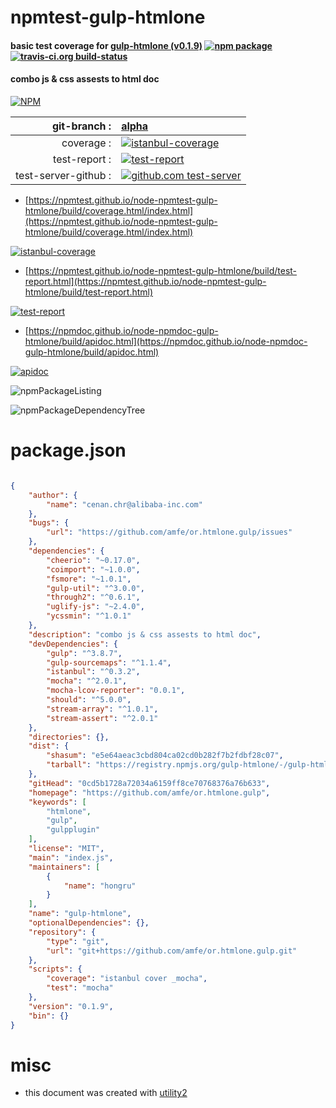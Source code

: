 # npmtest-gulp-htmlone

#### basic test coverage for  [gulp-htmlone (v0.1.9)](https://github.com/amfe/or.htmlone.gulp)  [![npm package](https://img.shields.io/npm/v/npmtest-gulp-htmlone.svg?style=flat-square)](https://www.npmjs.org/package/npmtest-gulp-htmlone) [![travis-ci.org build-status](https://api.travis-ci.org/npmtest/node-npmtest-gulp-htmlone.svg)](https://travis-ci.org/npmtest/node-npmtest-gulp-htmlone)

#### combo js & css assests to html doc

[![NPM](https://nodei.co/npm/gulp-htmlone.png?downloads=true&downloadRank=true&stars=true)](https://www.npmjs.com/package/gulp-htmlone)

| git-branch : | [alpha](https://github.com/npmtest/node-npmtest-gulp-htmlone/tree/alpha)|
|--:|:--|
| coverage : | [![istanbul-coverage](https://npmtest.github.io/node-npmtest-gulp-htmlone/build/coverage.badge.svg)](https://npmtest.github.io/node-npmtest-gulp-htmlone/build/coverage.html/index.html)|
| test-report : | [![test-report](https://npmtest.github.io/node-npmtest-gulp-htmlone/build/test-report.badge.svg)](https://npmtest.github.io/node-npmtest-gulp-htmlone/build/test-report.html)|
| test-server-github : | [![github.com test-server](https://npmtest.github.io/node-npmtest-gulp-htmlone/GitHub-Mark-32px.png)](https://npmtest.github.io/node-npmtest-gulp-htmlone/build/app/index.html) | | build-artifacts : | [![build-artifacts](https://npmtest.github.io/node-npmtest-gulp-htmlone/glyphicons_144_folder_open.png)](https://github.com/npmtest/node-npmtest-gulp-htmlone/tree/gh-pages/build)|

- [https://npmtest.github.io/node-npmtest-gulp-htmlone/build/coverage.html/index.html](https://npmtest.github.io/node-npmtest-gulp-htmlone/build/coverage.html/index.html)

[![istanbul-coverage](https://npmtest.github.io/node-npmtest-gulp-htmlone/build/screenCapture.buildCi.browser.%252Ftmp%252Fbuild%252Fcoverage.lib.html.png)](https://npmtest.github.io/node-npmtest-gulp-htmlone/build/coverage.html/index.html)

- [https://npmtest.github.io/node-npmtest-gulp-htmlone/build/test-report.html](https://npmtest.github.io/node-npmtest-gulp-htmlone/build/test-report.html)

[![test-report](https://npmtest.github.io/node-npmtest-gulp-htmlone/build/screenCapture.buildCi.browser.%252Ftmp%252Fbuild%252Ftest-report.html.png)](https://npmtest.github.io/node-npmtest-gulp-htmlone/build/test-report.html)

- [https://npmdoc.github.io/node-npmdoc-gulp-htmlone/build/apidoc.html](https://npmdoc.github.io/node-npmdoc-gulp-htmlone/build/apidoc.html)

[![apidoc](https://npmdoc.github.io/node-npmdoc-gulp-htmlone/build/screenCapture.buildCi.browser.%252Ftmp%252Fbuild%252Fapidoc.html.png)](https://npmdoc.github.io/node-npmdoc-gulp-htmlone/build/apidoc.html)

![npmPackageListing](https://npmtest.github.io/node-npmtest-gulp-htmlone/build/screenCapture.npmPackageListing.svg)

![npmPackageDependencyTree](https://npmtest.github.io/node-npmtest-gulp-htmlone/build/screenCapture.npmPackageDependencyTree.svg)



# package.json

```json

{
    "author": {
        "name": "cenan.chr@alibaba-inc.com"
    },
    "bugs": {
        "url": "https://github.com/amfe/or.htmlone.gulp/issues"
    },
    "dependencies": {
        "cheerio": "~0.17.0",
        "coimport": "~1.0.0",
        "fsmore": "~1.0.1",
        "gulp-util": "^3.0.0",
        "through2": "^0.6.1",
        "uglify-js": "~2.4.0",
        "ycssmin": "^1.0.1"
    },
    "description": "combo js & css assests to html doc",
    "devDependencies": {
        "gulp": "^3.8.7",
        "gulp-sourcemaps": "^1.1.4",
        "istanbul": "^0.3.2",
        "mocha": "^2.0.1",
        "mocha-lcov-reporter": "0.0.1",
        "should": "^5.0.0",
        "stream-array": "^1.0.1",
        "stream-assert": "^2.0.1"
    },
    "directories": {},
    "dist": {
        "shasum": "e5e64aeac3cbd804ca02cd0b282f7b2fdbf28c07",
        "tarball": "https://registry.npmjs.org/gulp-htmlone/-/gulp-htmlone-0.1.9.tgz"
    },
    "gitHead": "0cd5b1728a72034a6159ff8ce70768376a76b633",
    "homepage": "https://github.com/amfe/or.htmlone.gulp",
    "keywords": [
        "htmlone",
        "gulp",
        "gulpplugin"
    ],
    "license": "MIT",
    "main": "index.js",
    "maintainers": [
        {
            "name": "hongru"
        }
    ],
    "name": "gulp-htmlone",
    "optionalDependencies": {},
    "repository": {
        "type": "git",
        "url": "git+https://github.com/amfe/or.htmlone.gulp.git"
    },
    "scripts": {
        "coverage": "istanbul cover _mocha",
        "test": "mocha"
    },
    "version": "0.1.9",
    "bin": {}
}
```



# misc
- this document was created with [utility2](https://github.com/kaizhu256/node-utility2)
